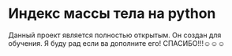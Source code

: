 # Индекс массы тела на python
Данный проект является полностью открытым.
Он создан для обучения.
Я буду рад если ва дополните его!
СПАСИБО!!!☺☺☺
